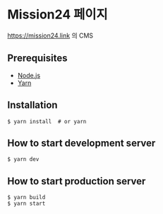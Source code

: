 # Mission24 페이지

https://mission24.link 의 CMS

## Prerequisites

- [Node.js](https://nodejs.org/)
- [Yarn](https://classic.yarnpkg.com/)

## Installation

```shell
$ yarn install  # or yarn
```

## How to start development server

```shell
$ yarn dev
```

## How to start production server

```shell
$ yarn build
$ yarn start
```
